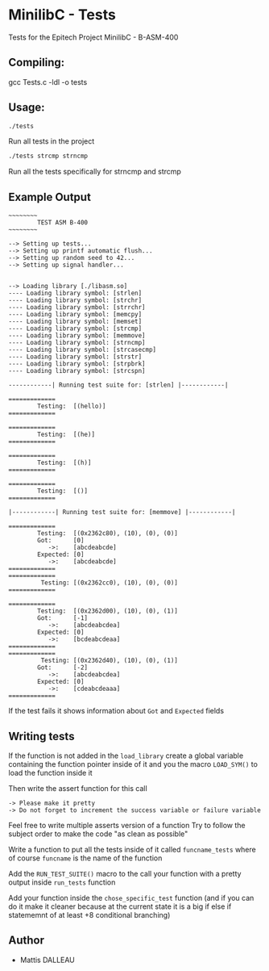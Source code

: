 # MinilibC - Tests

Tests for the Epitech Project MinilibC - B-ASM-400

## Compiling:

gcc Tests.c -ldl -o tests

## Usage:

```bash
./tests
```

Run all tests in the project

```bash
./tests strcmp strncmp
```
Run all the tests specifically for strncmp and strcmp

## Example Output
```
~~~~~~~~
        TEST ASM B-400
~~~~~~~~

--> Setting up tests...
--> Setting up printf automatic flush...
--> Setting up random seed to 42...
--> Setting up signal handler...


--> Loading library [./libasm.so]
---- Loading library symbol: [strlen]
---- Loading library symbol: [strchr]
---- Loading library symbol: [strrchr]
---- Loading library symbol: [memcpy]
---- Loading library symbol: [memset]
---- Loading library symbol: [strcmp]
---- Loading library symbol: [memmove]
---- Loading library symbol: [strncmp]
---- Loading library symbol: [strcasecmp]
---- Loading library symbol: [strstr]
---- Loading library symbol: [strpbrk]
---- Loading library symbol: [strcspn]

------------| Running test suite for: [strlen] |------------|

=============
        Testing:  [(hello)]
=============

=============
        Testing:  [(he)]
=============

=============
        Testing:  [(h)]
=============

=============
        Testing:  [()]
=============

|------------| Running test suite for: [memmove] |------------|

=============
        Testing:  [(0x2362c80), (10), (0), (0)]
        Got:      [0]
           ->:    [abcdeabcde]
        Expected: [0]
           ->:    [abcdeabcde]
=============
=============
         Testing: [(0x2362cc0), (10), (0), (0)]
=============

=============
        Testing:  [(0x2362d00), (10), (0), (1)]
        Got:      [-1]
           ->:    [abcdeabcdea]
        Expected: [0]
           ->:    [bcdeabcdeaa]
=============
=============
         Testing: [(0x2362d40), (10), (0), (1)]
        Got:      [-2]
           ->:    [abcdeabcdea]
        Expected: [0]
           ->:    [cdeabcdeaaa]
=============
```

If the test fails it shows information about `Got` and `Expected` fields

## Writing tests

If the function is not added in the `load_library` create a global variable containing the function pointer inside of it and you the macro `LOAD_SYM()` to load the function inside it

Then write the assert function for this call

    -> Please make it pretty
    -> Do not forget to increment the success variable or failure variable

Feel free to write multiple asserts version of a function
Try to follow the subject order to make the code "as clean as possible"

Write a function to put all the tests inside of it called `funcname_tests` where of course `funcname` is the name of the function

Add the `RUN_TEST_SUITE()` macro to the call your function with a pretty output inside `run_tests` function

Add your  function inside the `chose_specific_test` function (and if you can do it make it cleaner because at the current state it is a big if else if statememnt of at least +8 conditional branching)

## Author

- Mattis DALLEAU
